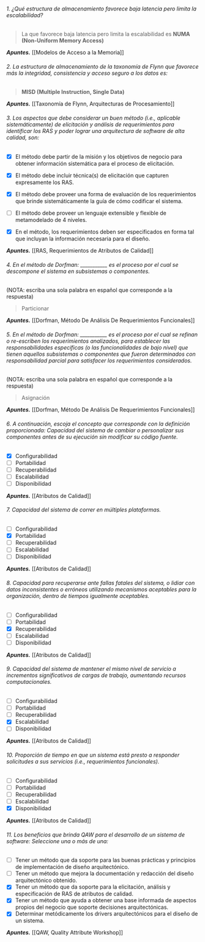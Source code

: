 
###### 1. ¿Qué estructura de almacenamiento favorece baja latencia pero limita la escalabilidad?

> La que favorece baja latencia pero limita la escalabilidad es **NUMA (Non-Uniform Memory Access)**

***Apuntes.*** [[Modelos de Acceso a la Memoria]]

###### 2. La estructura de almacenamiento de la taxonomía de Flynn que favorece más la integridad, consistencia y acceso seguro a los datos es:

> **MISD (Multiple Instruction, Single Data)**

***Apuntes.*** [[Taxonomía de Flynn, Arquitecturas de Procesamiento]]

###### 3. Los aspectos que debe considerar un buen método (i.e., aplicable sistemáticamente) de elicitación y análisis de requerimientos para identificar los RAS y poder lograr una arquitectura de software de alta calidad, son: 

- [x] El método debe partir de la misión y los objetivos de negocio para obtener información sistemática para el proceso de elicitación.

- [x] El método debe incluir técnica(s) de elicitación que capturen expresamente los RAS.

- [x] El método debe proveer una forma de evaluación de los requerimientos que brinde sistemáticamente la guía de cómo codificar el sistema.

- [ ] El método debe proveer un lenguaje extensible y flexible de metamodelado de 4 niveles.

- [x] En el método, los requerimientos deben ser especificados en forma tal que incluyan la información necesaria para el diseño.

***Apuntes.*** [[RAS, Requerimientos de Atributos de Calidad]]

###### 4. En el método de Dorfman:   $\text{\_\_\_\_\_\_\_\_\_\_\_}$ es el proceso por el cual se descompone el sistema en subsistemas o componentes.

(NOTA: escriba una sola palabra en español que corresponde a la respuesta)

> Particionar

***Apuntes.*** [[Dorfman, Método De Análisis De Requerimientos Funcionales]]

###### 5. En el método de Dorfman: $\text{\_\_\_\_\_\_\_\_\_\_\_}$ es el proceso por el cual se refinan o re-escriben los requerimientos analizados, para establecer las responsabilidades específicas (o las funcionalidades de bajo nivel) que tienen aquellos subsistemas o componentes que fueron determinados con responsabilidad parcial para satisfacer los requerimientos considerados. 
 
(NOTA: escriba una sola palabra en español que corresponde a la respuesta)

> Asignación

***Apuntes.*** [[Dorfman, Método De Análisis De Requerimientos Funcionales]]

###### 6. A continuación, escoja el concepto que corresponde con la definición proporcionada: Capacidad del sistema de cambiar o personalizar sus componentes antes de su ejecución sin modificar su código fuente.

- [x] Configurabilidad
- [ ] Portabilidad
- [ ] Recuperabilidad
- [ ] Escalabilidad
- [ ] Disponibilidad

***Apuntes.*** [[Atributos de Calidad]]


###### 7. Capacidad del sistema de correr en múltiples plataformas.

- [ ] Configurabilidad
- [x] Portabilidad
- [ ] Recuperabilidad
- [ ] Escalabilidad
- [ ] Disponibilidad

***Apuntes.*** [[Atributos de Calidad]]

###### 8. Capacidad para recuperarse ante fallas fatales del sistema, o lidiar con datos inconsistentes o erróneos utilizando mecanismos aceptables para la organización, dentro de tiempos igualmente aceptables.

- [ ] Configurabilidad
- [ ] Portabilidad
- [x] Recuperabilidad
- [ ] Escalabilidad
- [ ] Disponibilidad

***Apuntes.*** [[Atributos de Calidad]]

###### 9. Capacidad del sistema de mantener el mismo nivel de servicio a incrementos significativos de cargas de trabajo, aumentando recursos computacionales.

- [ ] Configurabilidad
- [ ] Portabilidad
- [ ] Recuperabilidad
- [x] Escalabilidad
- [ ] Disponibilidad

***Apuntes.*** [[Atributos de Calidad]]

###### 10. Proporción de tiempo en que un sistema está presto a responder solicitudes a sus servicios (i.e., requerimientos funcionales).

- [ ] Configurabilidad
- [ ] Portabilidad
- [ ] Recuperabilidad
- [ ] Escalabilidad
- [x] Disponibilidad

***Apuntes.*** [[Atributos de Calidad]]

###### 11. Los beneficios que brinda QAW para el desarrollo de un sistema de software: Seleccione una o más de una:

- [ ] Tener un método que da soporte para las buenas prácticas y principios de implementación de diseño arquitectónico.
- [ ] Tener un método que mejora la documentación y redacción del diseño arquitectónico obtenido.
- [x] Tener un método que da soporte para la elicitación, análisis y especificación de RAS de atributos de calidad.
- [x] Tener un método que ayuda a obtener una base informada de aspectos propios del negocio que soporte decisiones arquitectónicas.
- [x] Determinar metódicamente los drivers arquitectónicos para el diseño de un sistema.

***Apuntes.*** [[QAW, Quality Attribute Workshop]]